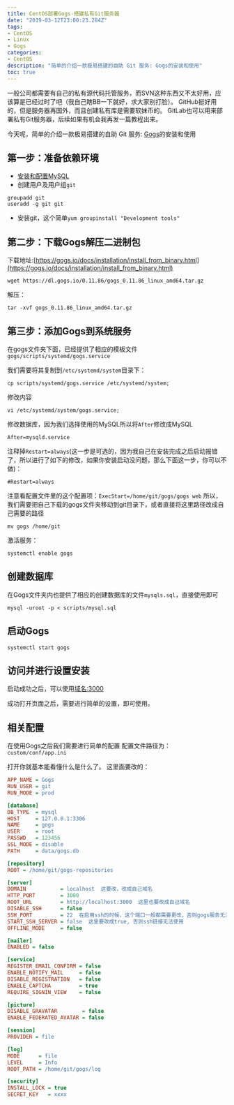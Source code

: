```yaml
---
title: CentOS部署Gogs-搭建私有Git服务器
date: "2019-03-12T23:00:23.284Z"
tags: 
- CentOS
- Linux
- Gogs
categories:
- CentOS
description: "简单的介绍一款极易搭建的自助 Git 服务: Gogs的安装和使用"
toc: true
---
```



一般公司都需要有自己的私有源代码托管服务，而SVN这种东西又不太好用，应该算是已经过时了吧（我自己瞎BB一下就好，求大家别打脸）。
GitHub挺好用的，但是服务器再国外，而且创建私有库是需要软妹币的。
GitLab也可以用来部署私有Git服务器，后续如果有机会我再发一篇教程出来。

今天呢，简单的介绍一款极易搭建的自助 Git 服务: [Gogs](https://github.com/gogs/gogs)的安装和使用

## 第一步：准备依赖环境
* [安装和配置MySQL](https://github.com/a-gg/a-gg.github.io/issues/2)
* 创建用户及用户组`git`
```shell
groupadd git
useradd -g git git
```
* 安装git，这个简单`yum groupinstall "Development tools"`

## 第二步：下载Gogs解压二进制包
下载地址:[https://gogs.io/docs/installation/install_from_binary.html](https://gogs.io/docs/installation/install_from_binary.html)
```shell
wget https://dl.gogs.io/0.11.86/gogs_0.11.86_linux_amd64.tar.gz
```
解压：
```shell
tar -xvf gogs_0.11.86_linux_amd64.tar.gz
```

## 第三步：添加Gogs到系统服务
在gogs文件夹下面，已经提供了相应的模板文件`gogs/scripts/systemd/gogs.service`

我们需要将其复制到`/etc/systemd/system`目录下：
```shell
cp scripts/systemd/gogs.service /etc/systemd/system;
```

修改内容
```shell
vi /etc/systemd/system/gogs.service;
```
修改数据库，因为我们选择使用的MySQL所以将`After`修改成MySQL
```
After=mysqld.service
```

注释掉`Restart=always`(这一步是可选的，因为我自己在安装完成之后启动报错了，所以进行了如下的修改，如果你安装启动没问题，那么下面这一步，你可以不做)：
```
#Restart=always
```

注意看配置文件里的这个配置项：`ExecStart=/home/git/gogs/gogs web`
所以，我们需要把自己下载的gogs文件夹移动到git目录下，或者直接将这里路径改成自己需要的路径
```shell
mv gogs /home/git
```

激活服务：
```shell
systemctl enable gogs
```

## 创建数据库
在Gogs文件夹内也提供了相应的创建数据库的文件`mysqls.sql`，直接使用即可
```shell
mysql -uroot -p < scripts/mysql.sql
```

## 启动Gogs
```shell
systemctl start gogs
```

## 访问并进行设置安装
启动成功之后，可以使用[域名:3000](http://域名:3000)

成功打开页面之后，需要进行简单的设置，即可使用。

## 相关配置
在使用Gogs之后我们需要进行简单的配置
配置文件路径为： `custom/conf/app.ini`

打开你就基本能看懂什么是什么了。
这里面要改的：
```ini
APP_NAME = Gogs
RUN_USER = git
RUN_MODE = prod

[database]
DB_TYPE  = mysql
HOST     = 127.0.0.1:3306
NAME     = gogs
USER     = root
PASSWD   = 123456
SSL_MODE = disable
PATH     = data/gogs.db

[repository]
ROOT = /home/git/gogs-repositories

[server]
DOMAIN           = localhost  这要改，改成自己域名
HTTP_PORT        = 3000
ROOT_URL         = http://localhost:3000  这里也要改成自己域名
DISABLE_SSH      = false
SSH_PORT         = 22  在启用ssh的时候，这个端口一般都需要更改，否则gogs服务无法启动
START_SSH_SERVER = false  这里要改成true, 否则ssh链接无法使用
OFFLINE_MODE     = false

[mailer]
ENABLED = false

[service]
REGISTER_EMAIL_CONFIRM = false
ENABLE_NOTIFY_MAIL     = false
DISABLE_REGISTRATION   = false
ENABLE_CAPTCHA         = true
REQUIRE_SIGNIN_VIEW    = false

[picture]
DISABLE_GRAVATAR        = false
ENABLE_FEDERATED_AVATAR = false

[session]
PROVIDER = file

[log]
MODE      = file
LEVEL     = Info
ROOT_PATH = /home/git/gogs/log

[security]
INSTALL_LOCK = true
SECRET_KEY   = xxxx

```